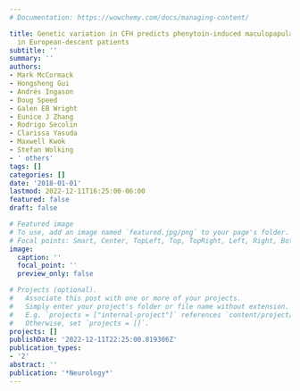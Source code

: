 ```yaml
---
# Documentation: https://wowchemy.com/docs/managing-content/

title: Genetic variation in CFH predicts phenytoin-induced maculopapular exanthema
  in European-descent patients
subtitle: ''
summary: ''
authors:
- Mark McCormack
- Hongsheng Gui
- Andrés Ingason
- Doug Speed
- Galen EB Wright
- Eunice J Zhang
- Rodrigo Secolin
- Clarissa Yasuda
- Maxwell Kwok
- Stefan Wolking
- ' others'
tags: []
categories: []
date: '2018-01-01'
lastmod: 2022-12-11T16:25:00-06:00
featured: false
draft: false

# Featured image
# To use, add an image named `featured.jpg/png` to your page's folder.
# Focal points: Smart, Center, TopLeft, Top, TopRight, Left, Right, BottomLeft, Bottom, BottomRight.
image:
  caption: ''
  focal_point: ''
  preview_only: false

# Projects (optional).
#   Associate this post with one or more of your projects.
#   Simply enter your project's folder or file name without extension.
#   E.g. `projects = ["internal-project"]` references `content/project/deep-learning/index.md`.
#   Otherwise, set `projects = []`.
projects: []
publishDate: '2022-12-11T22:25:00.819306Z'
publication_types:
- '2'
abstract: ''
publication: '*Neurology*'
---
```

